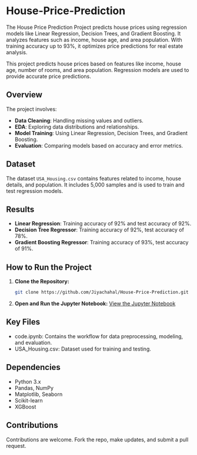 # House-Price-Prediction
The House Price Prediction Project predicts house prices using regression models like Linear Regression, Decision Trees, and Gradient Boosting. It analyzes features such as income, house age, and area population. With training accuracy up to 93%, it optimizes price predictions for real estate analysis.

This project predicts house prices based on features like income, house age, number of rooms, and area population. Regression models are used to provide accurate price predictions.

## Overview

The project involves:
- **Data Cleaning**: Handling missing values and outliers.
- **EDA**: Exploring data distributions and relationships.
- **Model Training**: Using Linear Regression, Decision Trees, and Gradient Boosting.
- **Evaluation**: Comparing models based on accuracy and error metrics.

## Dataset

The dataset `USA_Housing.csv` contains features related to income, house details, and population. It includes 5,000 samples and is used to train and test regression models.

## Results

- **Linear Regression**: Training accuracy of 92% and test accuracy of 92%.
- **Decision Tree Regressor**: Training accuracy of 92%, test accuracy of 78%.
- **Gradient Boosting Regressor**: Training accuracy of 93%, test accuracy of 91%.


## How to Run the Project
1. **Clone the Repository:**
   ```bash
   git clone https://github.com/Jiyachahal/House-Price-Prediction.git
2. **Open and Run the Jupyter Notebook:**
    [View the Jupyter Notebook](./code.ipynb)

## Key Files 
- code.ipynb: Contains the workflow for data preprocessing, modeling, and evaluation.
- USA_Housing.csv: Dataset used for training and testing.

## Dependencies
- Python 3.x
- Pandas, NumPy
- Matplotlib, Seaborn
- Scikit-learn
- XGBoost

## Contributions 
Contributions are welcome. Fork the repo, make updates, and submit a pull request.
